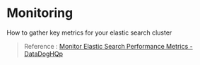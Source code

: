 # Monitoring

How to gather key metrics for your elastic search cluster

> Reference : [Monitor Elastic Search Performance Metrics - DataDogHQp](https://www.datadoghq.com/blog/monitor-elasticsearch-performance-metrics/#toc-search-performance-metrics)